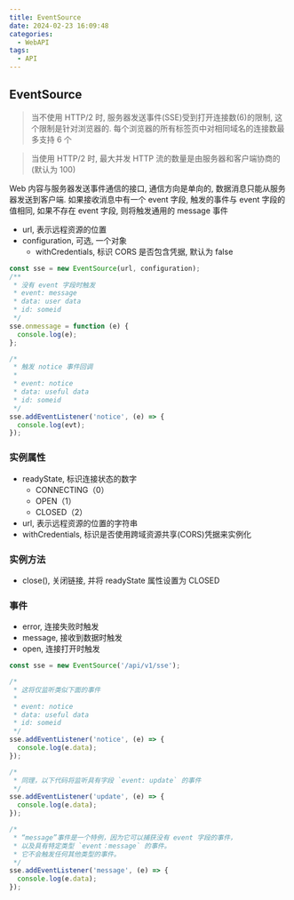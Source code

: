 ```yaml
---
title: EventSource
date: 2024-02-23 16:09:48
categories:
  - WebAPI
tags:
  - API
---
```


## EventSource

> 当不使用 HTTP/2 时, 服务器发送事件(SSE)受到打开连接数(6)的限制, 这个限制是针对浏览器的. 每个浏览器的所有标签页中对相同域名的连接数最多支持 6 个

> 当使用 HTTP/2 时, 最大并发 HTTP 流的数量是由服务器和客户端协商的(默认为 100)

Web 内容与服务器发送事件通信的接口, 通信方向是单向的, 数据消息只能从服务器发送到客户端. 如果接收消息中有一个 event 字段, 触发的事件与 event 字段的值相同, 如果不存在 event 字段, 则将触发通用的 message 事件

- url, 表示远程资源的位置
- configuration, 可选, 一个对象
  - withCredentials, 标识 CORS 是否包含凭据, 默认为 false

```javascript
const sse = new EventSource(url, configuration);
/**
 * 没有 event 字段时触发
 * event: message
 * data: user data
 * id: someid
 */
sse.onmessage = function (e) {
  console.log(e);
};

/*
 * 触发 notice 事件回调
 *
 * event: notice
 * data: useful data
 * id: someid
 */
sse.addEventListener('notice', (e) => {
  console.log(evt);
});
```

<!-- more -->

### 实例属性

- readyState, 标识连接状态的数字
  - CONNECTING（0）
  - OPEN（1）
  - CLOSED（2）
- url, 表示远程资源的位置的字符串
- withCredentials, 标识是否使用跨域资源共享(CORS)凭据来实例化

### 实例方法

- close(), 关闭链接, 并将 readyState 属性设置为 CLOSED

### 事件

- error, 连接失败时触发
- message, 接收到数据时触发
- open, 连接打开时触发

```javascript
const sse = new EventSource('/api/v1/sse');

/*
 * 这将仅监听类似下面的事件
 *
 * event: notice
 * data: useful data
 * id: someid
 */
sse.addEventListener('notice', (e) => {
  console.log(e.data);
});

/*
 * 同理，以下代码将监听具有字段 `event: update` 的事件
 */
sse.addEventListener('update', (e) => {
  console.log(e.data);
});

/*
 * “message”事件是一个特例，因为它可以捕获没有 event 字段的事件，
 * 以及具有特定类型 `event：message` 的事件。
 * 它不会触发任何其他类型的事件。
 */
sse.addEventListener('message', (e) => {
  console.log(e.data);
});
```
